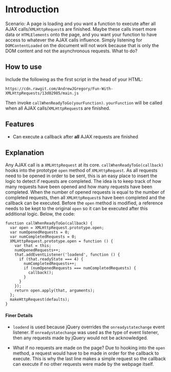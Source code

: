 # Introduction

Scenario: A page is loading and you want a function to execute after all AJAX calls/`XMLHttpRequest`s are finished. Maybe these calls insert more data or `HTMLElements` onto the page, and you want your function to have access to whatever the AJAX calls influence. Simply listening for `DOMContentLoaded` on the document will not work because that is only the DOM content and not the asynchronous requests. What to do?

## How to use

Include the following as the first script in the head of your HTML:

```
https://cdn.rawgit.com/AndrewJGregory/Fun-With-XMLHttpRequests/13d02985/main.js
```

Then invoke `callWhenReadyToGo(yourFunction)`. `yourFunction` will be called when all AJAX calls/`XMLHttpRequest`s are finished.

## Features

  * Can execute a callback after **all** AJAX requests are finished

## Explanation

Any AJAX call is a `XMLHttpRequest` at its core. `callWhenReadyToGo(callback)` hooks into the prototype `open` method of `XMLHttpRequest`. As all requests need to be opened in order to be sent, this is an easy place to insert the logic to detect if requests are completed. The idea is to keep track of how many requests have been opened and how many requests have been completed. When the number of opened requests is equal to the number of completed requests, then all `XMLHttpRequest`s have been completed and the callback can be executed. Before the `open` method is modified, a reference needs to be kept to the original `open` so it can be executed after this additional logic. Below, the code:

```
function callWhenReadyToGo(callback) {
  var open = XMLHttpRequest.prototype.open;
  var numOpenedRequests = 0;
  var numCompletedRequests = 0;
  XMLHttpRequest.prototype.open = function () {
    var that = this;
    numOpenedRequests++;
    that.addEventListener('loadend', function () {
      if (that.readyState === 4) {
        numCompletedRequests++;
        if (numOpenedRequests === numCompletedRequests) {
          callback();
        }
      }
    });
    return open.apply(that, arguments);
  };
  makeHttpRequest(defaults);
}
```

#### Finer Details
  * `loadend` is used because jQuery overrides the `onreadystatechange` event listener. If `onreadystatechange` was used as the type of event listener, then any requests made by jQuery would not be acknowledged.

  * What if no requests are made on the page? Due to hooking into the `open` method, a request would have to be made in order for the callback to execute. This is why the last line makes a simple request so the callback can execute if no other requests were made by the webpage itself.
